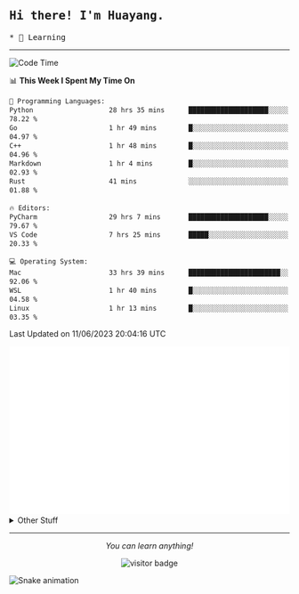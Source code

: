 <h2>
    <samp>Hi there! I'm Huayang.</samp>
</h2>
<p>
    <samp>
        * 🧐 Learning
    </samp>
</p>

<hr>

<!--START_SECTION:waka-->
![Code Time](http://img.shields.io/badge/Code%20Time-936%20hrs%2011%20mins-blue)

📊 **This Week I Spent My Time On** 

```text
💬 Programming Languages: 
Python                   28 hrs 35 mins      ████████████████████░░░░░   78.22 % 
Go                       1 hr 49 mins        █░░░░░░░░░░░░░░░░░░░░░░░░   04.97 % 
C++                      1 hr 48 mins        █░░░░░░░░░░░░░░░░░░░░░░░░   04.96 % 
Markdown                 1 hr 4 mins         █░░░░░░░░░░░░░░░░░░░░░░░░   02.93 % 
Rust                     41 mins             ░░░░░░░░░░░░░░░░░░░░░░░░░   01.88 % 

🔥 Editors: 
PyCharm                  29 hrs 7 mins       ████████████████████░░░░░   79.67 % 
VS Code                  7 hrs 25 mins       █████░░░░░░░░░░░░░░░░░░░░   20.33 % 

💻 Operating System: 
Mac                      33 hrs 39 mins      ███████████████████████░░   92.06 % 
WSL                      1 hr 40 mins        █░░░░░░░░░░░░░░░░░░░░░░░░   04.58 % 
Linux                    1 hr 13 mins        █░░░░░░░░░░░░░░░░░░░░░░░░   03.35 % 
```


 Last Updated on 11/06/2023 20:04:16 UTC
<!--END_SECTION:waka-->

<picture>
    <img src="/github-metrics.svg" alt="github metrics" style='visibility:visible'>
</picture>

<details>
  <summary>Other Stuff</summary>
  <br />
<!--   
  <p align="left">
    <img height="180em" src="https://github-readme-streak-stats.herokuapp.com/?user=GuillaumeFalourd" />
    
  </p> -->

  * 🏆 Some GitHub statistical reports:
  
  <img width="100%" src="https://github-profile-trophy.vercel.app/?username=xmchxup&column=7">
  <p align="left">  
    <img height="180em" src="https://github-readme-stats.vercel.app/api?username=xmchxup&hide_border=true&show_icons=true&include_all_commits=true&bg_color=0,EC6C6C,FFD479,FFFC79,73FA79&theme=graywhite&locale=en" />
    <img height="180em" src="https://github-readme-stats.vercel.app/api/top-langs/?username=xmchxup&hide=css,scss,html&langs_count=8&hide_border=true&layout=compact&bg_color=0,73FA79,73FDFF,D783FF&theme=graywhite&locale=en" />
  </p>
  
  <img width="100%" src="https://github-profile-summary-cards.vercel.app/api/cards/profile-details?username=xmchxup&theme=github" />
 
</a>
</details>
<hr>
<p align="center">
    <i>You can learn anything!</i>
    <p align="center">
        <img src="https://visitor-badge.laobi.icu/badge?page_id=xmchxup" alt="visitor badge"/>       
    </p>
</p>

![Snake animation](https://github.com/XmchxUp/XmchxUp/blob/output/github-contribution-grid-snake.gif)


